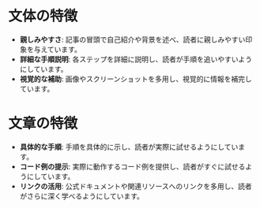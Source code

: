 # 文体の特徴

- **親しみやすさ**: 記事の冒頭で自己紹介や背景を述べ、読者に親しみやすい印象を与えています。
- **詳細な手順説明**: 各ステップを詳細に説明し、読者が手順を追いやすいようにしています。
- **視覚的な補助**: 画像やスクリーンショットを多用し、視覚的に情報を補完しています。

# 文章の特徴

- **具体的な手順**: 手順を具体的に示し、読者が実際に試せるようにしています。
- **コード例の提示**: 実際に動作するコード例を提供し、読者がすぐに試せるようにしています。
- **リンクの活用**: 公式ドキュメントや関連リソースへのリンクを多用し、読者がさらに深く学べるようにしています。 
